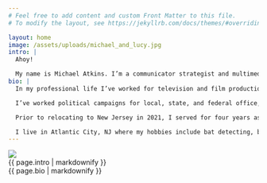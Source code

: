 ```yaml
---
# Feel free to add content and custom Front Matter to this file.
# To modify the layout, see https://jekyllrb.com/docs/themes/#overriding-theme-defaults

layout: home
image: /assets/uploads/michael_and_lucy.jpg
intro: |
  Ahoy!

  My name is Michael Atkins. I’m a communicator strategist and multimedia producer with a passion for storytelling, civic engagement, and all things offbeat. I love to explore the built and natural environments, and love connecting people to their local ecosystem. Watch [my videos](/media), read [my writing](/writing), and check out [my press coverage](/press).
bio: |
  In my professional life I’ve worked for television and film productions for public broadcast, interviewing authors, artists, architects, active military personnel, congresspersons, historians, and indigenous tribal leaders along the way. I am currently the Communications Director for [New Jersey Future](https://www.njfuture.org/), a statewide policy nonprofit based in Trenton that advocates for equitable investment in water and transportation infrastructure, redevelopment, and a fair balance between development and preservation in the densest state in the U.S. 

  I’ve worked political campaigns for local, state, and federal office, and volunteered for public interest endeavors, including the [Baseball Reliquary](https://baseballreliquary.org/) and [Cape May Bird Observatory](https://njaudubon.org/centers/cape-may-bird-observatory/) with elected board positions with [KPFK Los Angeles](https://www.kpfk.org/) and the [East Hollywood Neighborhood Council](https://www.easthollywood.net/). 

  Prior to relocating to New Jersey in 2021, I served for four years as the Communications Director for Friends of the Los Angeles River, which organizes the largest urban river cleanup in the nation, and advocates for equitable access and a rewilded river in the heart of Los Angeles. 

  I live in Atlantic City, NJ where my hobbies include bat detecting, bar hopping, and betting on the Birds. Contact me at <michael@allthingsatkins.com>.
---
```


<section id="main-image"><img src="{{ page.image | relative_url }}" /></section>

<section id="intro">{{ page.intro | markdownify }}
</section>

<section id="more-bio">{{ page.bio | markdownify }}
</section>